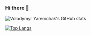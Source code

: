 ### Hi there 👋

<!--
**vovkahorror/vovkahorror** is a ✨ _special_ ✨ repository because its `README.md` (this file) appears on your GitHub profile.

Here are some ideas to get you started:

- 🔭 I’m currently working on ...
- 🌱 I’m currently learning ...
- 👯 I’m looking to collaborate on ...
- 🤔 I’m looking for help with ...
- 💬 Ask me about ...
- 📫 How to reach me: ...
- 😄 Pronouns: ...
- ⚡ Fun fact: ...
-->

![Volodymyr Yaremchak's GitHub stats](https://github-readme-stats.vercel.app/api?username=vovkahorror&show_icons=true&hide=stars,issues,contribs&count_private=true)

[![Top Langs](https://github-readme-stats.vercel.app/api/top-langs/?username=vovkahorror&layout=compact&langs_count=10)](https://github.com/vovkahorror/github-readme-stats)
